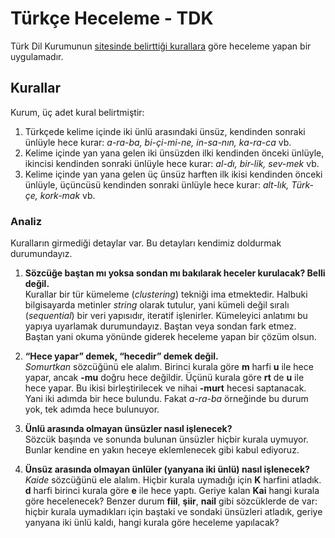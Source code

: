 # Türkçe Heceleme - TDK
Türk Dil Kurumunun [sitesinde belirttiği kurallara](https://www.tdk.gov.tr/icerik/yazim-kurallari/hece-yapisi-ve-satir-sonunda-kelimelerin-bolunmesi/) göre heceleme yapan bir uygulamadır.

## Kurallar
Kurum, üç adet kural belirtmiştir:
1. Türkçede kelime içinde iki ünlü arasındaki ünsüz, kendinden sonraki ünlüyle hece kurar: _a-ra-ba, bi-çi-mi-ne, in-sa-nın, ka-ra-ca_ vb.
2. Kelime içinde yan yana gelen iki ünsüzden ilki kendinden önceki ünlüyle, ikincisi kendinden sonraki ünlüyle hece kurar: _al-dı, bir-lik, sev-mek_ vb.
3. Kelime içinde yan yana gelen üç ünsüz harften ilk ikisi kendinden önceki ünlüyle, üçüncüsü kendinden sonraki ünlüyle hece kurar: _alt-lık, Türk-çe, kork-mak_ vb.

### Analiz
Kuralların girmediği detaylar var. Bu detayları kendimiz doldurmak durumundayız.
1. **Sözcüğe baştan mı yoksa sondan mı bakılarak heceler kurulacak? Belli değil.**  
   Kurallar bir tür kümeleme (_clustering_) tekniği ima etmektedir. Halbuki bilgisayarda metinler _string_ olarak tutulur, yani kümeli değil sıralı (_sequential_) bir veri yapısıdır, iteratif işlenirler. Kümeleyici anlatımı bu yapıya uyarlamak durumundayız.
   Baştan veya sondan fark etmez. Baştan yani okuma yönünde giderek heceleme yapan bir çözüm olsun.
   
1. **“Hece yapar” demek, “hecedir” demek değil.**  
   _Somurtkan_ sözcüğünü ele alalım. Birinci kurala göre **m** harfi **u** ile hece yapar, ancak **-mu** doğru hece değildir.
   Üçünü kurala göre **rt** de **u** ile hece yapar. Bu ikisi birleştirilecek ve nihai **-murt** hecesi saptanacak. Yani iki adımda bir hece bulundu.
   Fakat _a-ra-ba_ örneğinde bu durum yok, tek adımda hece bulunuyor.
   
1. **Ünlü arasında olmayan ünsüzler nasıl işlenecek?**  
   Sözcük başında ve sonunda bulunan ünsüzler hiçbir kurala uymuyor. Bunlar kendine en yakın heceye eklemlenecek gibi kabul ediyoruz.
   
1. **Ünsüz arasında olmayan ünlüler (yanyana iki ünlü) nasıl işlenecek?**  
   _Kaide_ sözcüğünü ele alalım. Hiçbir kurala uymadığı için **K** harfini atladık. **d** harfi birinci kurala göre **e** ile hece yaptı.
   Geriye kalan **Kai** hangi kurala göre hecelenecek? Benzer durum **fiil**, **şiir**, **nail** gibi sözcüklerde de var: hiçbir kurala uymadıkları için baştaki ve sondaki ünsüzleri atladık, geriye yanyana iki ünlü kaldı, hangi kurala göre heceleme yapılacak?
